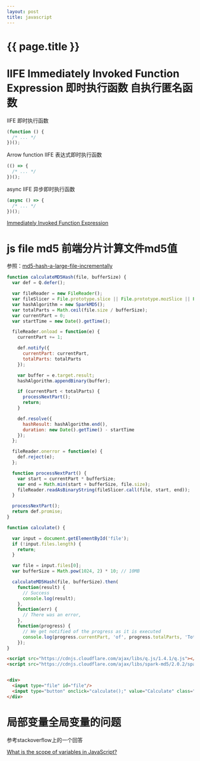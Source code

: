 ```yaml
---
layout: post
title: javascript
---
```

{{ page.title }}
================

# IIFE Immediately Invoked Function Expression 即时执行函数 自执行匿名函数 

IIFE 即时执行函数
```javascript
(function () {
  /* ... */
})();
```

Arrow function IIFE 表达式即时执行函数
```javascript
(() => {
  /* ... */
})();

```

async IIFE 异步即时执行函数
```javascript
(async () => {
  /* ... */
})();

```




[Immediately Invoked Function Expression](https://developer.mozilla.org/en-US/docs/Glossary/IIFE)

# js file md5 前端分片计算文件md5值 

参照：[md5-hash-a-large-file-incrementally](https://stackoverflow.com/a/38432807)

```js
function calculateMD5Hash(file, bufferSize) {
  var def = Q.defer();

  var fileReader = new FileReader();
  var fileSlicer = File.prototype.slice || File.prototype.mozSlice || File.prototype.webkitSlice;
  var hashAlgorithm = new SparkMD5();
  var totalParts = Math.ceil(file.size / bufferSize);
  var currentPart = 0;
  var startTime = new Date().getTime();

  fileReader.onload = function(e) {
    currentPart += 1;

    def.notify({
      currentPart: currentPart,
      totalParts: totalParts
    });

    var buffer = e.target.result;
    hashAlgorithm.appendBinary(buffer);

    if (currentPart < totalParts) {
      processNextPart();
      return;
    }

    def.resolve({
      hashResult: hashAlgorithm.end(),
      duration: new Date().getTime() - startTime
    });
  };

  fileReader.onerror = function(e) {
    def.reject(e);
  };

  function processNextPart() {
    var start = currentPart * bufferSize;
    var end = Math.min(start + bufferSize, file.size);
    fileReader.readAsBinaryString(fileSlicer.call(file, start, end));
  }

  processNextPart();
  return def.promise;
}

function calculate() {

  var input = document.getElementById('file');
  if (!input.files.length) {
    return;
  }

  var file = input.files[0];
  var bufferSize = Math.pow(1024, 2) * 10; // 10MB

  calculateMD5Hash(file, bufferSize).then(
    function(result) {
      // Success
      console.log(result);
    },
    function(err) {
      // There was an error,
    },
    function(progress) {
      // We get notified of the progress as it is executed
      console.log(progress.currentPart, 'of', progress.totalParts, 'Total bytes:', progress.currentPart * bufferSize, 'of', progress.totalParts * bufferSize);
    });
}
```

```html
<script src="https://cdnjs.cloudflare.com/ajax/libs/q.js/1.4.1/q.js"></script>
<script src="https://cdnjs.cloudflare.com/ajax/libs/spark-md5/2.0.2/spark-md5.min.js"></script>


<div>
  <input type="file" id="file"/>
  <input type="button" onclick="calculate();" value="Calculate" class="btn primary" />
</div>
```

# 局部变量全局变量的问题

参考stackoverflow上的一个回答

[What is the scope of variables in JavaScript?](http://stackoverflow.com/questions/500431/what-is-the-scope-of-variables-in-javascript)

